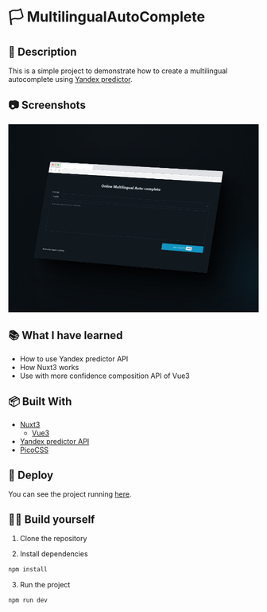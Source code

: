 # 🏳 MultilingualAutoComplete

## 📝 Description

This is a simple project to demonstrate how to create a multilingual autocomplete using [Yandex predictor](https://yandex.com/dev/predictor/).

## 📷 Screenshots

![Screenshot](/screenshoots/mockup.jpg)


## 📚 What I have learned

- How to use Yandex predictor API
- How Nuxt3 works
- Use with more confidence composition API of Vue3


## 📦 Built With

- [Nuxt3](https://nuxt.com/)
    - [Vue3](https://vuejs.org/)
- [Yandex predictor API](https://yandex.com/dev/predictor/)
- [PicoCSS](https://picocss.com/)

## 🚀 Deploy

You can see the project running [here](https://online-auto-complete.vercel.app/).



## 👷‍♂️ Build yourself

1. Clone the repository

2. Install dependencies

```bash
npm install
```

3. Run the project

```bash
npm run dev
```

